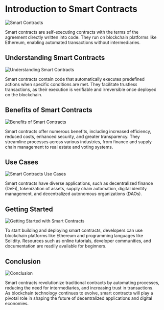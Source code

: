 # Introduction to Smart Contracts

![Smart Contracts](images/smart_contracts.jpg "Smart Contracts")

Smart contracts are self-executing contracts with the terms of the agreement directly written into code. They run on blockchain platforms like Ethereum, enabling automated transactions without intermediaries.

## Understanding Smart Contracts

![Understanding Smart Contracts](images/understanding_smart_contracts.jpg "Understanding Smart Contracts")

Smart contracts contain code that automatically executes predefined actions when specific conditions are met. They facilitate trustless transactions, as their execution is verifiable and irreversible once deployed on the blockchain.

## Benefits of Smart Contracts

![Benefits of Smart Contracts](images/benefits_smart_contracts.jpg "Benefits of Smart Contracts")

Smart contracts offer numerous benefits, including increased efficiency, reduced costs, enhanced security, and greater transparency. They streamline processes across various industries, from finance and supply chain management to real estate and voting systems.

## Use Cases

![Smart Contracts Use Cases](images/smart_contracts_use_cases.jpg "Smart Contracts Use Cases")

Smart contracts have diverse applications, such as decentralized finance (DeFi), tokenization of assets, supply chain automation, digital identity management, and decentralized autonomous organizations (DAOs).

## Getting Started

![Getting Started with Smart Contracts](images/getting_started_smart_contracts.jpg "Getting Started with Smart Contracts")

To start building and deploying smart contracts, developers can use blockchain platforms like Ethereum and programming languages like Solidity. Resources such as online tutorials, developer communities, and documentation are readily available for beginners.

## Conclusion

![Conclusion](images/conclusion_smart_contracts.jpg "Conclusion")

Smart contracts revolutionize traditional contracts by automating processes, reducing the need for intermediaries, and increasing trust in transactions. As blockchain technology continues to evolve, smart contracts will play a pivotal role in shaping the future of decentralized applications and digital economies.
